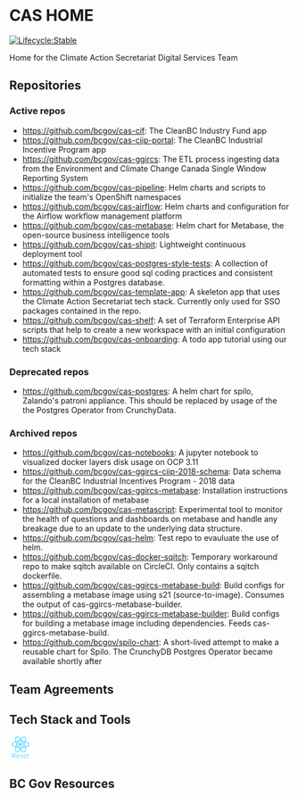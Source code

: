 # CAS HOME
[![Lifecycle:Stable](https://img.shields.io/badge/Lifecycle-Stable-97ca00)]()

Home for the Climate Action Secretariat Digital Services Team

## Repositories

### Active repos
 - https://github.com/bcgov/cas-cif: The CleanBC Industry Fund app
 - https://github.com/bcgov/cas-ciip-portal: The CleanBC Industrial Incentive Program app
 - https://github.com/bcgov/cas-ggircs: The ETL process ingesting data from the Environment and Climate Change Canada Single Window Reporting System
 - https://github.com/bcgov/cas-pipeline: Helm charts and scripts to initialize the team's OpenShift namespaces
 - https://github.com/bcgov/cas-airflow: Helm charts and configuration for the Airflow workflow management platform
 - https://github.com/bcgov/cas-metabase: Helm chart for Metabase, the open-source business intelligence tools
 - https://github.com/bcgov/cas-shipit: Lightweight continuous deployment tool
 - https://github.com/bcgov/cas-postgres-style-tests: A collection of automated tests to ensure good sql coding practices and consistent formatting within a Postgres database.
 - https://github.com/bcgov/cas-template-app: A skeleton app that uses the Climate Action Secretariat tech stack. Currently only used for SSO packages contained in the repo.
 - https://github.com/bcgov/cas-shelf: A set of Terraform Enterprise API scripts that help to create a new workspace with an initial configuration
 - https://github.com/bcgov/cas-onboarding: A todo app tutorial using our tech stack
 
### Deprecated repos
 - https://github.com/bcgov/cas-postgres: A helm chart for spilo, Zalando's patroni appliance. This should be replaced by usage of the the Postgres Operator from CrunchyData. 

### Archived repos
 - https://github.com/bcgov/cas-notebooks: A jupyter notebook to visualized docker layers disk usage on OCP 3.11
 - https://github.com/bcgov/cas-ggircs-ciip-2018-schema: Data schema for the CleanBC Industrial Incentives Program - 2018 data 
 - https://github.com/bcgov/cas-ggircs-metabase: Installation instructions for a local installation of metabase
 - https://github.com/bcgov/cas-metascript: Experimental tool to monitor the health of questions and dashboards on metabase and handle any breakage due to an update to the underlying data structure.
 - https://github.com/bcgov/cas-helm: Test repo to evauluate the use of helm.
 - https://github.com/bcgov/cas-docker-sqitch: Temporary workaround repo to make sqitch available on CircleCI. Only contains a sqitch dockerfile.
 - https://github.com/bcgov/cas-ggircs-metabase-build: Build configs for assembling a metabase image using s21 (source-to-image). Consumes the output of cas-ggircs-metabase-builder.
 - https://github.com/bcgov/cas-ggircs-metabase-builder: Build configs for building a metabase image including dependencies. Feeds cas-ggircs-metabase-build.
 - https://github.com/bcgov/spilo-chart: A short-lived attempt to make a reusable chart for Spilo. The CrunchyDB Postgres Operator became available shortly after


## Team Agreements

## Tech Stack and Tools

<a href="https://reactjs.org/" target="_blank"> <img src="https://raw.githubusercontent.com/devicons/devicon/master/icons/react/react-original-wordmark.svg" alt="react" width="40" height="40"/> </a>

## BC Gov Resources

